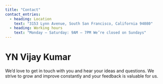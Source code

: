 ```yaml
---
title: "Contact"
contact_entries:
  - heading: Location
    text: "3153 Lynn Avenue, South San Francisco, California 94080"
  - heading: Working hours
    text: "Monday – Saturday: 9AM – 7PM We’re closed on Sundays"
---
```


<h1 class="db w4 b center lh-title mb4 br0">YN Vijay Kumar</h1>

We’d love to get in touch with you and hear your ideas and
questions. We strive to grow and improve constantly and your feedback
is valuable for us.
